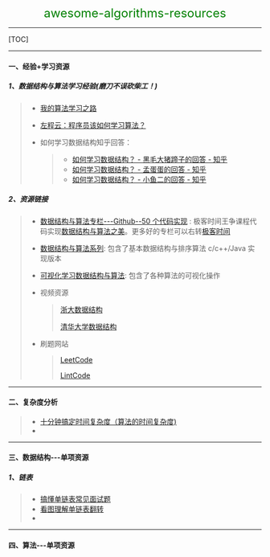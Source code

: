 <center><font color=green size="5">awesome-algorithms-resources</font></center>

---

[TOC]

---

#### 一、经验+学习资源

##### 1、数据结构与算法学习经验(磨刀不误砍柴工！)

> - [我的算法学习之路](http://www.cnblogs.com/figure9/archive/2014/05/05/3708351.html)
>
> - [左程云：程序员该如何学习算法？](https://www.nowcoder.com/discuss/61529)
>
> - 如何学习数据结构知乎回答：
>
>   > - [如何学习数据结构？ - 黑毛大猪蹄子的回答 - 知乎](
>   >   https://www.zhihu.com/question/21318658/answer/154739001)
>   > - [如何学习数据结构？ - 孟蛋蛋的回答 - 知乎](
>   >   https://www.zhihu.com/question/21318658/answer/42690576)
>   > - [如何学习数据结构？ - 小鱼二的回答 - 知乎](
>   >   https://www.zhihu.com/question/21318658/answer/26295370)

##### 2、资源链接

> - [数据结构与算法专栏---Github--50 个代码实现](https://github.com/wangzheng0822/algo/blob/master/README.md) : 极客时间王争课程代码实现[数据结构与算法之美](https://time.geekbang.org/column/article/39922)。更多好的专栏可以右转[极客时间](https://time.geekbang.org/)
>
> - [数据结构与算法系列](http://www.cnblogs.com/skywang12345/p/3603935.html): 包含了基本数据结构与排序算法 c/c++/Java 实现版本
>
> - [可视化学习数据结构与算法](https://visualgo.net/en): 包含了各种算法的可视化操作
>
> - 视频资源
>
>   > [浙大数据结构](https://mooc.study.163.com/course/1000033001?_trace_c_p_k2_=8cea2b8fb208415bbfde896a4361caf7#/info)
>   >
>   > [清华大学数据结构](http://www.xuetangx.com/courses/course-v1:TsinghuaX+30240184X+sp/about)
>
> - 刷题网站
>
>   > [LeetCode](https://leetcode.com/)
>   >
>   > [LintCode](https://www.lintcode.com/problem/)

---

#### 二、复杂度分析

> - [十分钟搞定时间复杂度（算法的时间复杂度)](https://www.jianshu.com/p/f4cca5ce055a)
> - 

---

#### 三、数据结构---单项资源

##### 1、链表

> - [搞懂单链表常见面试题](https://juejin.im/post/5aa299c1518825557b4c5806)
> - [看图理解单链表翻转](https://blog.csdn.net/feliciafay/article/details/6841115)
> - 

---

#### 四、算法---单项资源

